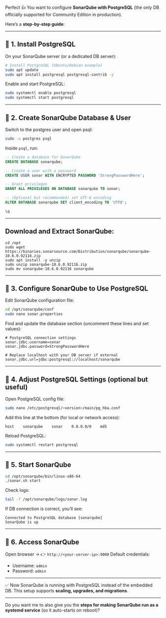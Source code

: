 Perfect 👍 You want to configure **SonarQube with PostgreSQL** (the only DB officially supported for Community Edition in production).

Here’s a **step-by-step guide**:

---

## 🔹 1. Install PostgreSQL

On your SonarQube server (or a dedicated DB server):

```bash
# Install PostgreSQL (Ubuntu/Debian example)
sudo apt update
sudo apt install postgresql postgresql-contrib -y
```

Enable and start PostgreSQL:

```bash
sudo systemctl enable postgresql
sudo systemctl start postgresql
```

---

## 🔹 2. Create SonarQube Database & User

Switch to the postgres user and open psql:

```bash
sudo -u postgres psql
```

Inside `psql`, run:

```sql
-- Create a database for SonarQube
CREATE DATABASE sonarqube;

-- Create a user with a password
CREATE USER sonar WITH ENCRYPTED PASSWORD 'StrongPasswordHere';

-- Grant privileges
GRANT ALL PRIVILEGES ON DATABASE sonarqube TO sonar;

-- (Optional but recommended) set UTF-8 encoding
ALTER DATABASE sonarqube SET client_encoding TO 'UTF8';

\q
```

---

## Download and Extract SonarQube:
```
cd /opt
sudo wget https://binaries.sonarsource.com/Distribution/sonarqube/sonarqube-10.6.0.92116.zip
sudo apt install -y unzip
sudo unzip sonarqube-10.6.0.92116.zip
sudo mv sonarqube-10.6.0.92116 sonarqube
```

---
## 🔹 3. Configure SonarQube to Use PostgreSQL

Edit SonarQube configuration file:

```bash
cd /opt/sonarqube/conf
sudo nano sonar.properties
```

Find and update the database section (uncomment these lines and set values):

```properties
# PostgreSQL connection settings
sonar.jdbc.username=sonar
sonar.jdbc.password=StrongPasswordHere

# Replace localhost with your DB server if external
sonar.jdbc.url=jdbc:postgresql://localhost/sonarqube
```

---

## 🔹 4. Adjust PostgreSQL Settings (optional but useful)

Open PostgreSQL config file:

```bash
sudo nano /etc/postgresql/<version>/main/pg_hba.conf
```

Add this line at the bottom (for local or network access):

```
host    sonarqube    sonar    0.0.0.0/0    md5
```

Reload PostgreSQL:

```bash
sudo systemctl restart postgresql
```

---

## 🔹 5. Start SonarQube

```bash
cd /opt/sonarqube/bin/linux-x86-64
./sonar.sh start
```

Check logs:

```bash
tail -f /opt/sonarqube/logs/sonar.log
```

If DB connection is correct, you’ll see:

```
Connected to PostgreSQL database [sonarqube]
SonarQube is up
```

---

## 🔹 6. Access SonarQube

Open browser →
👉 `http://<your-server-ip>:9000`
Default credentials:

* Username: `admin`
* Password: `admin`

---

✅ Now SonarQube is running with PostgreSQL instead of the embedded DB.
This setup supports **scaling, upgrades, and migrations**.

---

Do you want me to also give you the **steps for making SonarQube run as a systemd service** (so it auto-starts on reboot)?
 

